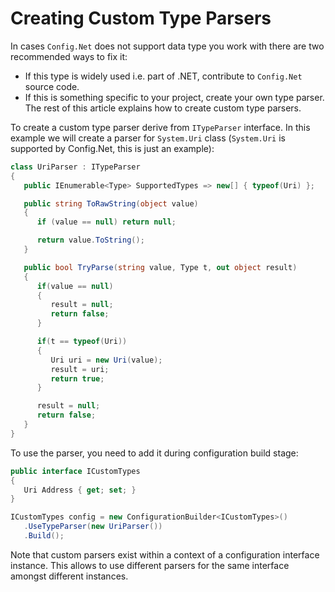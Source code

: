# Creating Custom Type Parsers

In cases `Config.Net` does not support data type you work with there are two recommended ways to fix it:

- If this type is widely used i.e. part of .NET, contribute to `Config.Net` source code.
- If this is something specific to your project, create your own type parser. The rest of this article explains how to create custom type parsers.

To create a custom type parser derive from `ITypeParser` interface. In this example we will create a parser for `System.Uri` class (`System.Uri` is supported by Config.Net, this is just an example):


```csharp
class UriParser : ITypeParser
{
   public IEnumerable<Type> SupportedTypes => new[] { typeof(Uri) };

   public string ToRawString(object value)
   {
      if (value == null) return null;

      return value.ToString();
   }

   public bool TryParse(string value, Type t, out object result)
   {
      if(value == null)
      {
         result = null;
         return false;
      }

      if(t == typeof(Uri))
      {
         Uri uri = new Uri(value);
         result = uri;
         return true;
      }

      result = null;
      return false;
   }
}
```

To use the parser, you need to add it during configuration build stage:


```csharp
public interface ICustomTypes
{
   Uri Address { get; set; }
}

ICustomTypes config = new ConfigurationBuilder<ICustomTypes>()
   .UseTypeParser(new UriParser())
   .Build();
```

Note that custom parsers exist within a context of a configuration interface instance. This allows to use different parsers for the same interface amongst different instances.